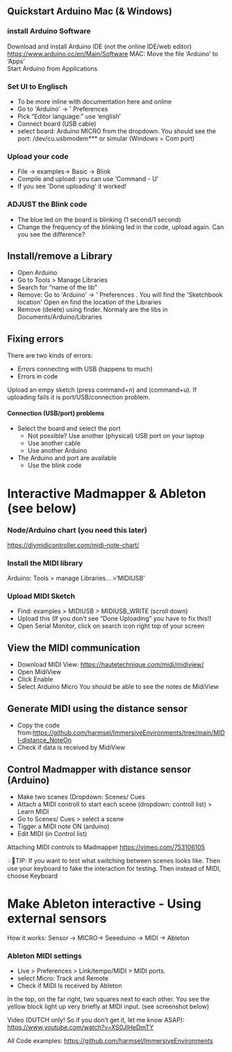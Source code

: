 ## Quickstart Arduino Mac (& Windows)  
### install Arduino Software 
Download and install Arduino IDE (not the online IDE/web editor) https://www.arduino.cc/en/Main/Software 
MAC: Move the file  ‘Arduino’ to ‘Apps’  
Start Arduino from Applications  

### Set UI to Englisch 
* To be more inline with documentation here and online 
* Go to 'Arduino' → ' Preferences  
* Pick “Editor language:” use ‘english’ 
* Connect board (USB cable)
* select board: Arduino MICRO from the dropdown. You should see the port: /dev/cu.usbmodem*** or simular (Windows = Com port) 

### Upload your code
* File → examples→ Basic → Blink 
* Compile and upload: you can use  ‘Command - U'  
* If you see 'Done uploading' it worked!  

### ADJUST the Blink code 
* The blue led on the board is blinking (1 second/1 second) 
* Change the frequency of the blinking led in the code, upload again. Can you see the difference?  

## Install/remove a Library  
* Open Arduino 
* Go to Tools > Manage Libraries 
* Search for “name of the lib” 
* Remove: Go to 'Arduino' → ' Preferences . You will find the 'Sketchbook location' Open en find the location of the Libraries
* Remove (delete) using finder. Normaly are the libs in Documents/Arduino/Libraries

## Fixing errors
There are two kinds of errors:
* Errors connecting with USB (happens to much)
* Errors in code

Upload an empy sketch (press command+n) and (command+u). If uploading fails it is port/USB/connection problem.

#### Connection (USB/port) problems
- Select the board and select the port
    -  Not possible? Use another (physical) USB port on your laptop
    - Use another cable
    - Use another Arduino
- The Arduino and port are available
    - Use the blink code
    
# Interactive Madmapper & Ableton (see below) 

### Node/Arduino chart (you need this later) 
https://diymidicontroller.com/midi-note-chart/ 

 
### Install the MIDI library  

Arduino: Tools > manage Libraries...  >‘MIDIUSB’ 

 

### Upload MIDI Sketch 

* Find: examples > MIDIUSB > MIDIUSB_WRITE (scroll down) 
* Upload this (If you don’t see “Done Uploading” you have to fix this!) 
* Open Serial Monitor, click on search icon right top of your screen 

## View the MIDI communication 
* Download MIDI View: https://hautetechnique.com/midi/midiview/
* Open MidiView 
* Click Enable 
* Select Arduino Micro 
You should be able to see the notes  de MidiView

## Generate MIDI using the distance sensor 
* Copy the code from:https://github.com/harmsel/ImmersiveEnvironments/tree/main/MIDI-distance_NoteOn
* Check if data is received by MidiView  

## Control Madmapper with distance sensor (Arduino) 
* Make two scenes (Dropdown: Scenes/ Cues 
* Attach a MIDI controll to start each scene (dropdown: controll list) > Learn MIDI 
* Go to Scenes/ Cues > select a scene 
* Tigger a MIDI note ON (arduino) 
* Edit MIDI (in Control list) 

Attaching MIDI controls to Madmapper
https://vimeo.com/753106105

💡🚀TIP: If you want to test what switching between scenes looks like. Then use your keyboard to fake the interaction for testing. Then instead of MIDI, choose Keyboard 

# Make Ableton interactive - Using external sensors 
How it works: Sensor -> MICRO-> Seeeduino -> MIDI -> Ableton 

### Ableton MIDI settings 
* Live > Preferences > Link/tempo/MIDI > MIDI ports.  
* select Micro: Track and Remote
* Check if MIDI Is received by Ableton 

In the top, on the far right, two squares next to each other. You see the yellow block light up very briefly at MIDI input. (see screenshot below) 

Video (DUTCH only! So if you don’t get it, let me know ASAP): https://www.youtube.com/watch?v=XS0JlHeDmTY 

All Code examples: 
https://github.com/harmsel/ImmersiveEnvironments 

